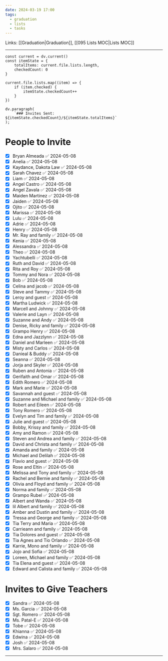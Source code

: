 ```yaml
---
date: 2024-03-19 17:00
tags:
  - graduation
  - lists
  - tasks
---
```

Links: [[Graduation|Graduation]], [[095 Lists MOC|Lists MOC]]
___
```dataviewjs
const current = dv.current()
const itemState = {
	totalItems: current.file.lists.length,
	checkedCount: 0
}

current.file.lists.map((item) => {
	if (item.checked) {
		itemState.checkedCount++
	}
})

dv.paragraph(
	`### Invites Sent: ${itemState.checkedCount}/${itemState.totalItems}`
);
```
# People to Invite
- [x] Bryan Almeada ✅ 2024-05-08
- [x] Anelia ✅ 2024-05-08
- [x] Kaydance, Dakota Law ✅ 2024-05-08
- [x] Sarah Chavez ✅ 2024-05-08
- [x] Liam ✅ 2024-05-08
- [x] Angel Castro ✅ 2024-05-08
- [x] Angel Zavala ✅ 2024-05-08
- [x] Maiden Martinez ✅ 2024-05-08
- [x] Jaiden ✅ 2024-05-08
- [x] Ojito ✅ 2024-05-08
- [x] Marissa ✅ 2024-05-08
- [x] Lulu ✅ 2024-05-08
- [x] Adrie ✅ 2024-05-08
- [x] Henry ✅ 2024-05-08
- [x] Mr. Ray and family ✅ 2024-05-08
- [x] Kenia ✅ 2024-05-08
- [x] Alessandra ✅ 2024-05-08
- [x] Theo ✅ 2024-05-08
- [x] Yachtubelli ✅ 2024-05-08
- [x] Ruth and David ✅ 2024-05-08
- [x] Rita and Roy ✅ 2024-05-08
- [x] Tommy and Nora ✅ 2024-05-08
- [x] Bob ✅ 2024-05-08
- [x] Celina and jacob ✅ 2024-05-08
- [x] Steve and Tammy ✅ 2024-05-08
- [x] Leroy and guest ✅ 2024-05-08
- [x] Martha Ludwick ✅ 2024-05-08
- [x] Marcell and Johnny ✅ 2024-05-08
- [x] Valerie and Layn ✅ 2024-05-08
- [x] Suzanne and Andy ✅ 2024-05-08
- [x] Denise, Ricky and family ✅ 2024-05-08
- [x] Grampo Henry ✅ 2024-05-08
- [x] Edna and Jazzlynn ✅ 2024-05-08
- [x] Daniel and Marleen ✅ 2024-05-08
- [x] Misty and Carlos ✅ 2024-05-08
- [x] Danieal & Buddy ✅ 2024-05-08
- [x] Seanna ✅ 2024-05-08
- [x] Jorja and Skyler ✅ 2024-05-08
- [x] Ruben and Antonia ✅ 2024-05-08
- [x] Gerifaith and Omar ✅ 2024-05-08
- [x] Edith Romero ✅ 2024-05-08
- [x] Mark and Marie ✅ 2024-05-08
- [x] Savannah and guest ✅ 2024-05-08
- [x] Suzanne and Michael and family ✅ 2024-05-08
- [x] Robert and Eileen ✅ 2024-05-08
- [x] Tony Romero ✅ 2024-05-08
- [x] Evelyn and Tim and family ✅ 2024-05-08
- [x] Julie and guest ✅ 2024-05-08
- [x] Bobby, Krissy and family ✅ 2024-05-08
- [x] Amy and Ramon ✅ 2024-05-08
- [x] Steven and Andrea and family ✅ 2024-05-08
- [x] David and Christa and family ✅ 2024-05-08
- [x] Amanda and family ✅ 2024-05-08
- [x] Michael and Delilah ✅ 2024-05-08
- [x] Flavio and guest ✅ 2024-05-08
- [x] Rose and Eltin ✅ 2024-05-08
- [x] Melissa and Tony and family ✅ 2024-05-08
- [x] Rachel and Bernie and family ✅ 2024-05-08
- [x] Olivia and Floyd and family ✅ 2024-05-08
- [x] Norma and family ✅ 2024-05-08
- [x] Grampo Rubel ✅ 2024-05-08
- [x] Albert and Wanda ✅ 2024-05-08
- [x] lil Albert and family ✅ 2024-05-08
- [x] Amber and Dustin and family ✅ 2024-05-08
- [x] Tressa and George and family ✅ 2024-05-08
- [x] Tia Terry and Maria ✅ 2024-05-08
- [x] Carrieann and family ✅ 2024-05-08
- [x] Tia Dolores and guest ✅ 2024-05-08
- [x] Tia Agnes and Tio Orlando ✅ 2024-05-08
- [x] Karrie, Mono and family ✅ 2024-05-08
- [x] Jojo and Sofia ✅ 2024-05-08
- [x] Loreen, Michael and family ✅ 2024-05-08
- [x] Tia Elena and guest ✅ 2024-05-08
- [x] Edward and Calista and family ✅ 2024-05-08
# Invites to Give Teachers
- [x] Sandra ✅ 2024-05-08
- [x] Ms. Garcia ✅ 2024-05-08
- [x] Sgt. Romero ✅ 2024-05-08
- [x] Ms. Patal-E ✅ 2024-05-08
- [x] Tobe ✅ 2024-05-08
- [x] Khianna ✅ 2024-05-08
- [x] Edwina ✅ 2024-05-08
- [x] Josh ✅ 2024-05-08
- [x] Mrs. Salaro ✅ 2024-05-08

---
